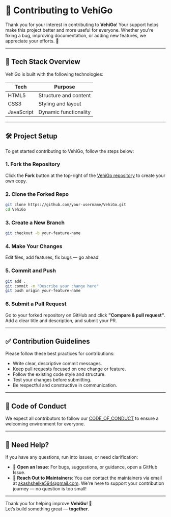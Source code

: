 # 🤝 Contributing to VehiGo

Thank you for your interest in contributing to **VehiGo**! Your support helps make this project better and more useful for everyone. Whether you're fixing a bug, improving documentation, or adding new features, we appreciate your efforts. 🎉

---

## 🧰 Tech Stack Overview

VehiGo is built with the following technologies:

| Tech         | Purpose                          |
|--------------|----------------------------------|
| HTML5        | Structure and content            |
| CSS3         | Styling and layout               |
| JavaScript   | Dynamic functionality            |

---

## 🛠️ Project Setup

To get started contributing to VehiGo, follow the steps below:

### 1. Fork the Repository

Click the **Fork** button at the top-right of the [VehiGo repository](https://github.com/aryansoni13/VehiGo) to create your own copy.

### 2. Clone the Forked Repo

```bash
git clone https://github.com/your-username/VehiGo.git
cd VehiGo
```

### 3. Create a New Branch

```bash
git checkout -b your-feature-name
```

### 4. Make Your Changes

Edit files, add features, fix bugs — go ahead!

### 5. Commit and Push

```bash
git add .
git commit -m "Describe your change here"
git push origin your-feature-name
```

### 6. Submit a Pull Request

Go to your forked repository on GitHub and click **"Compare & pull request"**. Add a clear title and description, and submit your PR.

---

## ✅ Contribution Guidelines

Please follow these best practices for contributions:

- Write clear, descriptive commit messages.
- Keep pull requests focused on one change or feature.
- Follow the existing code style and structure.
- Test your changes before submitting.
- Be respectful and constructive in communication.

---

## 📄 Code of Conduct

We expect all contributors to follow our [CODE_OF_CONDUCT]([https://github.com/aryansoni13/VehiGo/blob/main/CODE_OF_CONDUCT.md](https://github.com/InnoWebLabs/Vehigo/blob/main/CODE_OF_CONDUCT.md)) to ensure a welcoming environment for everyone.

---

## 🙌 Need Help?

If you have any questions, run into issues, or need clarification:

- 💬 **Open an Issue**: For bugs, suggestions, or guidance, open a GitHub Issue.
- 👥 **Reach Out to Maintainers**: You can contact the maintainers via email at [akashshelke594@gmail.com](mailto:akashshelke594@gmail.com).
We're here to support your contribution journey — no question is too small!

---

Thank you for helping improve **VehiGo**! 💙  
Let’s build something great — **together**.

